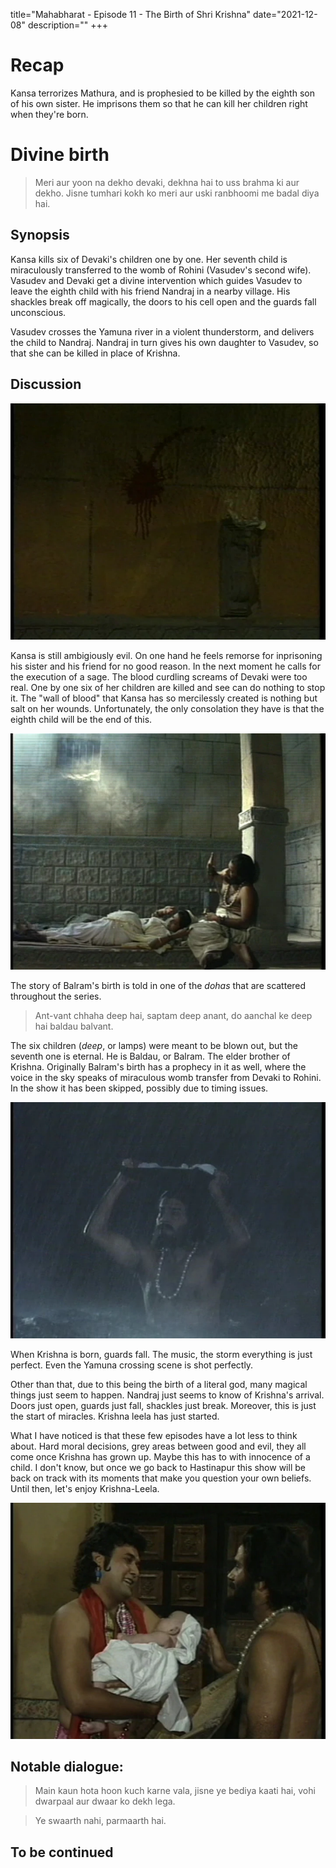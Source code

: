 title="Mahabharat - Episode 11 - The Birth of Shri Krishna"
date="2021-12-08"
description=""
+++
# Recap 
Kansa terrorizes Mathura, and is prophesied to be killed by the eighth son of his
own sister. He imprisons them so that he can kill her children right when they're
born.

# Divine birth
> Meri aur yoon na dekho devaki, dekhna hai to uss brahma ki aur dekho. Jisne tumhari kokh ko meri aur uski ranbhoomi me badal diya hai.

## Synopsis
Kansa kills six of Devaki's children one by one. Her seventh child is
miraculously transferred to the womb of Rohini (Vasudev's second wife). Vasudev
and Devaki get a divine intervention which guides Vasudev to leave the eighth
child with his friend Nandraj in a nearby village. His shackles break off 
magically, the doors to his cell open and the guards fall unconscious.

Vasudev crosses the Yamuna river in a violent thunderstorm, and delivers the
child to Nandraj. Nandraj in turn gives his own daughter to Vasudev, so that
she can be killed in place of Krishna. 

## Discussion

![The wall of blood](/static/images/mahabharat/ep_11_3.webp)

Kansa is still ambigiously evil. On one hand he feels remorse for inprisoning his sister and his friend 
for no good reason. In the next moment he calls for the execution of a sage. The blood curdling screams of Devaki
were too real. One by one six of her children are killed and see can do nothing to stop it. The "wall of blood" that
Kansa has so mercilessly created is nothing but salt on her wounds. Unfortunately, the only consolation they have is that the eighth child will be the end of this.

![Divine Intervention](/static/images/mahabharat/ep_11_4.webp)

The story of Balram's birth is told in one of the *dohas* that are scattered throughout the series. 

> Ant-vant chhaha deep hai, saptam deep anant, 
> do aanchal ke deep hai baldau balvant.

The six children (*deep*, or lamps) were meant to be blown out, but the seventh one is eternal. He
is Baldau, or Balram. The elder brother of Krishna.
Originally Balram's birth has a prophecy in it as well, where the voice in the
sky speaks of miraculous womb transfer from Devaki to Rohini. In the show it
has been skipped, possibly due to timing issues. 


![Vasudev crosses Yamuna](/static/images/mahabharat/ep_11_1.webp)

When Krishna is born, guards fall. The music, the storm everything is just
perfect. Even the Yamuna crossing scene is shot perfectly. 

Other than that, due to this being the birth of a literal god, many magical
things just seem to happen. Nandraj just seems to know of Krishna's arrival.
Doors just open, guards just fall, shackles just break. Moreover, this is just
the start of miracles. Krishna leela has just started. 

What I have noticed is that these few episodes have a lot less to think about. Hard moral decisions, grey areas between good and evil, they all come once Krishna has grown up. Maybe this has to with innocence of a child. I don't know, but once we go back to Hastinapur this show will be back on track with its moments that make you question your own beliefs. Until then, let's enjoy Krishna-Leela.

![Krishna finds his second home](/static/images/mahabharat/ep_11_2.webp)

## Notable dialogue:


> Main kaun hota hoon kuch karne vala, jisne ye bediya kaati hai, vohi dwarpaal aur dwaar ko dekh lega.
<!-- -->
> Ye swaarth nahi, parmaarth hai.

## To be continued

